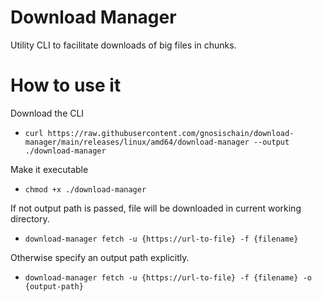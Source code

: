
# Download Manager

Utility CLI to facilitate downloads of big files in chunks.

# How to use it

Download the CLI

- `curl https://raw.githubusercontent.com/gnosischain/download-manager/main/releases/linux/amd64/download-manager --output ./download-manager`

Make it executable

- `chmod +x ./download-manager`

If not output path is passed, file will be downloaded in current working directory.

- `download-manager fetch -u {https://url-to-file} -f {filename}`

Otherwise specify an output path explicitly.

- `download-manager fetch -u {https://url-to-file} -f {filename} -o {output-path}`

